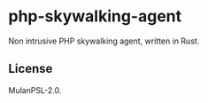 # php-skywalking-agent

Non intrusive PHP skywalking agent, written in Rust.

## License

MulanPSL-2.0.
